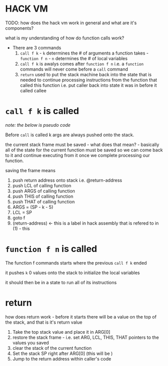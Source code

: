 # HACK VM

TODO: how does the hack vm work in general and what are it's components?



what is my understanding of how do function calls work?


- There are 3 commands 
    1. `call f k` - `k` determines the # of arguments a function takes - `function f n` - `n` determines the # of local variables
    2. `call f k` is awalys comes after `function f n` i.e. a `function` commands will never come before a `call` command
    3. `return` used to put the stack machine back into the state that is needed to continue processing instructions from the function that called this function i.e. put caller back into state it was in before it called callee 


# `call f k` is  called

_note: the below is pseudo code_

Before `call` is called k args are always pushed onto the stack.


the current stack frame must be saved - what does that mean?
    - basically all of the state for the current function must be saved so we can come back to it and continue executing from it once we complete processing our function.

saving the frame means

1. push return address onto stack i.e. @return-address
2. push LCL of calling function
3. push ARGS of calling function
4. push THIS of calling function
5. push THAT of calling function
6. ARGS = (SP - k - 5)
7. LCL = SP
8. goto f
9. (return-address) <- this is a label in hack assembly that is refered to in (1) - this 


# `function f n` is called

The function f commands starts where the previous `call f k` ended


it pushes `k` 0 values onto the stack to initialize the local variables

it should then be in a state to run all of its instructions



# return


how does return work - before it starts there will be a value on the top of the stack, and that is it's return value


1. Take the top stack value and place it in ARG[0]
2. restore the stack frame - i.e. set ARG, LCL, THIS, THAT pointers to the values you saved
3. clear the stack of the current function
4. Set the stack SP right after ARG[0] (this will be )
5. Jump to the return address within caller's code















